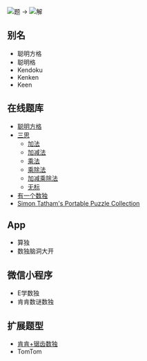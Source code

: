 ![题](https://www.conceptispuzzles.com/zh/picture/11/1657.gif) -> 
![解](https://www.conceptispuzzles.com/zh/picture/11/1658.gif)

## 别名
- 聪明方格
- 聪明格
- Kendoku
- Kenken
- Keen

## 在线题库
- [聪明方格](https://cn.newdoku.com/)
- [三思](https://www.12634.com/kendoku/9x9)
  - [加法](https://www.12634.com/kendoku/9x9/add?level=tricky)
  - [加减法](https://www.12634.com/kendoku/9x9/add-subtract?level=tricky)
  - [乘法](https://www.12634.com/kendoku/9x9/multiply?level=tricky)
  - [乘除法](https://www.12634.com/kendoku/9x9/multiply-divide?level=tricky)
  - [加减乘除法](https://www.12634.com/kendoku/9x9/asmd?level=tricky)
  - [无标](https://www.12634.com/kendoku/9x9/none?level=tricky)
- [有一个数独](https://shudu.one/killer-sudoku.php)
- [Simon Tatham's Portable Puzzle Collection](https://www.chiark.greenend.org.uk/~sgtatham/puzzles/js/keen.html)

## App
- 算独
- 数独脑洞大开

## 微信小程序
- E学数独
- 肯肯数谜数独

## 扩展题型
- [肯肯+锯齿数独](../../混合类/肯肯+锯齿数独.md)
- TomTom